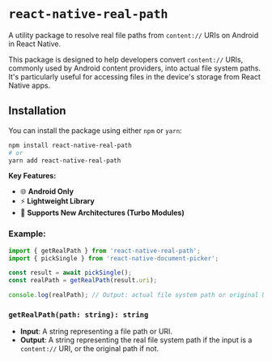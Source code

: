 # `react-native-real-path`

A utility package to resolve real file paths from `content://` URIs on Android in React Native.

This package is designed to help developers convert `content://` URIs, commonly used by Android content providers, into actual file system paths. It's particularly useful for accessing files in the device's storage from React Native apps.

## Installation

You can install the package using either `npm` or `yarn`:

```bash
npm install react-native-real-path
# or
yarn add react-native-real-path
```

**Key Features:**

- 🌐 **Android Only**
- ⚡ **Lightweight Library**
- 🚀 **Supports New Architectures (Turbo Modules)**

### Example:

```javascript
import { getRealPath } from 'react-native-real-path';
import { pickSingle } from 'react-native-document-picker';

const result = await pickSingle();
const realPath = getRealPath(result.uri);

console.log(realPath); // Output: actual file system path or original URI
```

### `getRealPath(path: string): string`

- **Input**: A string representing a file path or URI.
- **Output**: A string representing the real file system path if the input is a `content://` URI, or the original path if not.
